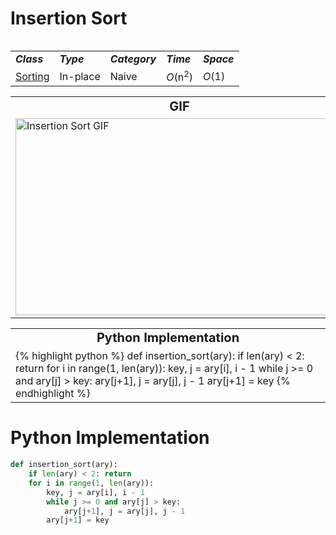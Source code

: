 # Insertion Sort
<table>
	<tr>
		<table>
			<tr>
			    <td><strong><i>Class</i></strong></td>
			    <td><strong><i>Type</i></strong></td>
			    <td><strong><i>Category</i></strong></td>
			    <td><strong><i>Time</i></strong></td>
			    <td><strong><i>Space</i></strong></td>
			</tr>
			<tr>
			    <td><a href="/quickreference/Sorting/Sorting">Sorting</a></td>
			    <td>In-place</td>
			    <td>Naive</td>
			    <td><i>O</i>(n<sup>2</sup>)</td>
			    <td><i>O</i>(1)</td>
			</tr>
		</table>
	</tr>
	<tr>
		<table>
			<tr style="text-align: center; font-size:20px;">
				<td><strong>GIF</strong></td>
				<td><strong>Video</strong></td>
			</tr>
		    <tr>
		        <td><img src="https://upload.wikimedia.org/wikipedia/commons/9/9c/Insertion-sort-example.gif" alt="Insertion Sort GIF" width="525" height="315"/></td>
		        <td><a href="https://youtu.be/JU767SDMDvA"><img src="http://img.youtube.com/vi/JU767SDMDvA/0.jpg" alt="Insertion Sort Video" width="560" height="315"/></a></td>
		    </tr>
		</table>
	</tr>
	<tr>
		<table>
			<tr style="text-align: center; font-size:20px;">
				<td><strong>Python Implementation</strong></td>
			</tr>
			<tr>
				<td><div class="python" markdown="1"/>
{% highlight python %}
def insertion_sort(ary):
    if len(ary) < 2: return
    for i in range(1, len(ary)):
        key, j = ary[i], i - 1
        while j >= 0 and ary[j] > key: 
            ary[j+1], j = ary[j], j - 1
        ary[j+1] = key
{% endhighlight %}
				</div></td>
			</tr>
		</table>
	</tr>
</table>

# Python Implementation
``` python
def insertion_sort(ary):
    if len(ary) < 2: return
    for i in range(1, len(ary)):
        key, j = ary[i], i - 1
        while j >= 0 and ary[j] > key: 
            ary[j+1], j = ary[j], j - 1
        ary[j+1] = key
```